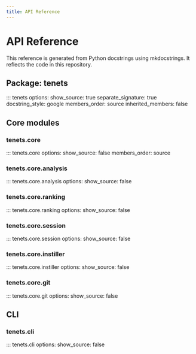```yaml
---
title: API Reference
---
```


# API Reference

This reference is generated from Python docstrings using mkdocstrings. It reflects the code in this repository.

## Package: tenets

::: tenets
    options:
      show_source: true
      separate_signature: true
      docstring_style: google
      members_order: source
      inherited_members: false

## Core modules

### tenets.core

::: tenets.core
    options:
      show_source: false
      members_order: source

### tenets.core.analysis

::: tenets.core.analysis
    options:
      show_source: false

### tenets.core.ranking

::: tenets.core.ranking
    options:
      show_source: false

### tenets.core.session

::: tenets.core.session
    options:
      show_source: false

### tenets.core.instiller

::: tenets.core.instiller
    options:
      show_source: false

### tenets.core.git

::: tenets.core.git
    options:
      show_source: false

## CLI

### tenets.cli

::: tenets.cli
    options:
      show_source: false
